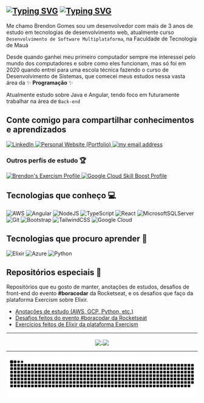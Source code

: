 [![Typing SVG](https://readme-typing-svg.herokuapp.com?font=Fira+Code&weight=500&size=40&pause=1000&color=2D9964&vCenter=true&repeat=false&width=600&height=60&lines=Ol%C3%A1+me+chamo+Brendon+%F0%9F%91%8B)](https://git.io/typing-svg)
[![Typing SVG](https://readme-typing-svg.demolab.com?font=Fira+Code&weight=500&size=24&duration=4000&color=AA755F&vCenter=true&multiline=true&repeat=false&width=700&height=80&lines=Bem-vindo+ao+meu+perfil.;Pegue+um+caf%C3%A9+para+aproveitar+a+estadia%3A+%E2%98%95)](https://git.io/typing-svg)
---

Me chamo Brendon Gomes sou um desenvolvedor com mais de 3 anos de estudo em tecnologias de desenvolvimento web, atualmente curso `Desenvolvimento de Software Multiplataforma`, na Faculdade de Tecnologia de Mauá

Desde quando ganhei meu primeiro computador sempre me interessei pelo mundo dos computadores e sobre como eles funcionam, mas só foi em 2020 quando entrei para uma escola técnica fazendo o curso de Desenvolvimento de Sistemas, que comecei meus estudos nessa vasta área da ✨ **Programação** ✨

Atualmente estudo sobre Java e Angular, tendo foco em futuramente trabalhar na área de `Back-end`

## Conte comigo para compartilhar conhecimentos e aprendizados

<a href="https://www.linkedin.com/in/brendon-gomes-da-silva8/">
    <img src="https://img.shields.io/badge/-Linkedin-2D9964?style=for-the-badge&logo=Linkedin&logoColor=white" title="LinkedIn Profile" alt="LinkedIn">
</a>
<a href="https://brendongomes.vercel.app/">
    <img src="https://img.shields.io/badge/Portfolio-2D9964?style=for-the-badge&logo=next.js&logoColor=white" title="My Personal Website (Portfolio)" alt="Personal Website (Portfolio)">
</a>
<a href="mailto:brendongomes40@gmail.com">
    <img src="https://img.shields.io/badge/-brendongomes40@gmail.com-2D9964?style=for-the-badge&logo=gmail&logoColor=white" title="my email address" alt="my email address">
</a>

### Outros perfis de estudo 🏆

<a href="https://exercism.org/profiles/Brendon3578">
  <img src="https://img.shields.io/badge/Exercism_Profile-152020?style=flat&logo=exercism" alt="Brendon's Exercism Profile">
</a>
<a href="https://www.cloudskillsboost.google/public_profiles/b8bc780d-98fd-49bd-854a-39ea9b898b1c">
  <img src="https://img.shields.io/badge/Google_Cloud_Skill_Boost_Badges-152020?style=flat&logo=google-cloud" alt="Google Cloud Skill Boost Profile" >
</a>

## Tecnologias que conheço 💻

![AWS](https://img.shields.io/badge/AWS-%23FF9900.svg?style=for-the-badge&logo=amazon-aws&logoColor=white)
![Angular](https://img.shields.io/badge/angular-%23DD0031.svg?style=for-the-badge&logo=angular&logoColor=white)
![NodeJS](https://img.shields.io/badge/node.js-6DA55F?style=for-the-badge&logo=node.js&logoColor=white)
![TypeScript](https://img.shields.io/badge/typescript-%23007ACC.svg?style=for-the-badge&logo=typescript&logoColor=white)
![React](https://img.shields.io/badge/React-131313.svg?style=for-the-badge&logo=react)
![MicrosoftSQLServer](https://img.shields.io/badge/SQL%20Server-131313.svg?style=for-the-badge&logo=microsoft%20sql%20server)
![Git](https://img.shields.io/badge/Git-131313.svg?style=for-the-badge&logo=git)
![Bootstrap](https://img.shields.io/badge/Bootstrap-131313.svg?style=for-the-badge&logo=bootstrap)
![TailwindCSS](https://img.shields.io/badge/Tailwindcss-131313.svg?style=for-the-badge&logo=tailwind-css)
![Google Cloud](https://img.shields.io/badge/Google_Cloud-131313.svg?style=for-the-badge&logo=google-cloud)

## Tecnologias que procuro aprender  💭

![Elixir](https://img.shields.io/badge/elixir-%234B275F.svg?style=for-the-badge&logo=elixir&logoColor=white)
![Azure](https://img.shields.io/badge/Azure-191919.svg?style=for-the-badge&logo=microsoftazure)
![Python](https://img.shields.io/badge/Python-191919?style=for-the-badge&logo=python&logoColor=ffdd54)

## Repositórios especiais 🔮

Repositórios que eu gosto de manter, anotações de estudos, desafios de front-end do evento **#boracodar** da Rocketseat, e os desafios que faço da plataforma Exercism sobre Elixir.

- [Anotações de estudo (AWS, GCP, Python, etc.)](https://github.com/Brendon3578/material-de-estudos)
- [Desafios feitos do evento #boracodar da Rocketseat](https://github.com/Brendon3578/boracodar-challenges)
- [Exercícios feitos de Elixir da plataforma Exercism](https://github.com/Brendon3578/elixir-learning-exercises)

***************

<div align="center">

<a href="#">
<img align="center" src="https://github-readme-stats-git-masterrstaa-rickstaa.vercel.app/api?icon_color=2D9964&title_color=2D9964&theme=transparent&text_color=ffffff&bg_color=00000000&hide_border=true&username=Brendon3578&show_icons=true&theme=swift&include_all_commits=true&count_private=true&locale=pt-BR" />
</a>
<a href="#">
<img align="center"  src="https://github-readme-stats-git-masterrstaa-rickstaa.vercel.app/api/top-langs/?username=Brendon3578&layout=compact&text_color=ffffff&title_color=AA755F&bg_color=00000000&hide_border=true&langs_count=7&theme=transparent&locale=pt-BR" />
</a>
</div>

<!-- copied from https://github.com/FravonDev/FravonDev/blob/main/README.md sorry -->

***************

<picture>
  <source media="(prefers-color-scheme: dark)" srcset="https://github.com/Brendon3578/Brendon3578/blob/output/github-snake-dark.svg" />
  <source media="(prefers-color-scheme: light)" srcset="https://github.com/Brendon3578/Brendon3578/blob/output/github-snake.svg" />
  <img alt="github-snake" src="https://github.com/Brendon3578/Brendon3578/blob/output/github-snake.svg" />
</picture>

<!-- 
Link de apoio sobre a construção desse README:
https://dev.to/supritha/how-to-have-an-awesome-github-profile-2jge
Sinta-se livre para poder copiar esse Readme :D
a união faz a força 🤝
 -->

<!---
Brendon3578/Brendon3578 is a ✨ special ✨ repository because its `README.md` (this file) appears on your GitHub profile.
You can click the Preview link to take a look at your changes.
--->
